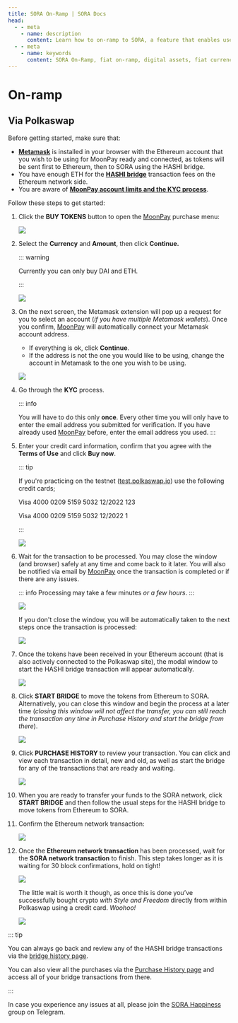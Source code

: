 ```yaml
---
title: SORA On-Ramp | SORA Docs
head:
  - - meta
    - name: description
      content: Learn how to on-ramp to SORA, a feature that enables users to easily convert fiat currencies into digital assets within the SORA ecosystem. Discover the supported fiat on-ramp options, the conversion process, and the benefits of using the SORA On-Ramp for seamless entry into the world of digital assets.
  - - meta
    - name: keywords
      content: SORA On-Ramp, fiat on-ramp, digital assets, fiat currency conversion, conversion process, seamless entry
---
```


# On-ramp

## Via Polkaswap

Before getting started, make sure that:

- [**Metamask**](https://metamask.io/download.html) is installed in your browser with the Ethereum account that you wish to be using for MoonPay ready and connected, as tokens will be sent first to Ethereum, then to SORA using the HASHI bridge.
- You have enough ETH for the [**HASHI bridge**](https://polkaswap.io/#/bridge) transaction fees on the Ethereum network side.
- You are aware of [**MoonPay account limits and the KYC process**](https://support.moonpay.com/hc/en-gb/articles/4407710995217-What-are-your-account-limits-).

Follow these steps to get started:

1. Click the **BUY TOKENS** button to open the [MoonPay](https://www.moonpay.com/) purchase menu:

   ![](.gitbook/assets/foto1.png)

2. Select the **Currency** and **Amount**, then click **Continue.**

   ::: warning

   Currently you can only buy DAI and ETH.

   :::

   ![](<.gitbook/assets/foto2(1).png>)

3. On the next screen, the Metamask extension will pop up a request for you to select an account (_if you have multiple Metamask wallets_). Once you confirm, [MoonPay](https://www.moonpay.com/) will automatically connect your Metamask account address.

   - If everything is ok, click **Continue**.
   - If the address is not the one you would like to be using, change the account in Metamask to the one you wish to be using.

   ![](.gitbook/assets/foto3.png)

4. Go through the **KYC** process.

   ::: info

   You will have to do this only **once**. Every other time you will only have to enter the email address you submitted for verification. If you have already used [MoonPay](https://www.moonpay.com/) before, enter the email address you used.
   :::

5. Enter your credit card information, confirm that you agree with the **Terms of Use** and click **Buy now**.

   ::: tip

   If you're practicing on the testnet ([test.polkaswap.io](http://test.polkaswap.io)) use the following credit cards;

   Visa 4000 0209 5159 5032 12/2022 123

   Visa 4000 0209 5159 5032 12/2022 1

   :::

   ![](.gitbook/assets/foto4.png)

6. Wait for the transaction to be processed. You may close the window (and browser) safely at any time and come back to it later. You will also be notified via email by [MoonPay](https://www.moonpay.com/) once the transaction is completed or if there are any issues.

   ::: info
   Processing may take a few minutes _or a few hours_.
   :::

   ![](.gitbook/assets/foto5.png)

   If you don't close the window, you will be automatically taken to the next steps once the transaction is processed:

   ![](.gitbook/assets/foto6.png)

7. Once the tokens have been received in your Ethereum account (that is also actively connected to the Polkaswap site), the modal window to start the HASHI bridge transaction will appear automatically.

   ![](<.gitbook/assets/foto7(1).png>)

8. Click **START BRIDGE** to move the tokens from Ethereum to SORA. Alternatively, you can close this window and begin the process at a later time (_closing this window will not affect the transfer, you can still reach the transaction any time in Purchase History and start the bridge from there_).

   ![](.gitbook/assets/foto8.png)

9. Click **PURCHASE HISTORY** to review your transaction. You can click and view each transaction in detail, new and old, as well as start the bridge for any of the transactions that are ready and waiting.

   ![](.gitbook/assets/foto9.png)

10. When you are ready to transfer your funds to the SORA network, click **START BRIDGE** and then follow the usual steps for the HASHI bridge to move tokens from Ethereum to SORA.

11. Confirm the Ethereum network transaction:

    ![](.gitbook/assets/foto10.png)

12. Once the **Ethereum network transaction** has been processed, wait for the **SORA network transaction** to finish. This step takes longer as it is waiting for 30 block confirmations, hold on tight!

    ![](.gitbook/assets/foto11.png)

    The little wait is worth it though, as once this is done you’ve successfully bought crypto _with Style and Freedom_ directly from within Polkaswap using a credit card. _Woohoo!_

    ![](<.gitbook/assets/foto12(1).png>)

::: tip

You can always go back and review any of the HASHI bridge transactions via the [bridge history page](https://polkaswap.io/#/bridge/history).

You can also view all the purchases via the [Purchase History page](https://polkaswap.io/#/moonpay-history) and access all of your bridge transactions from there.

:::

In case you experience any issues at all, please join the [SORA Happiness](https://t.me/SORAhappiness) group on Telegram.
